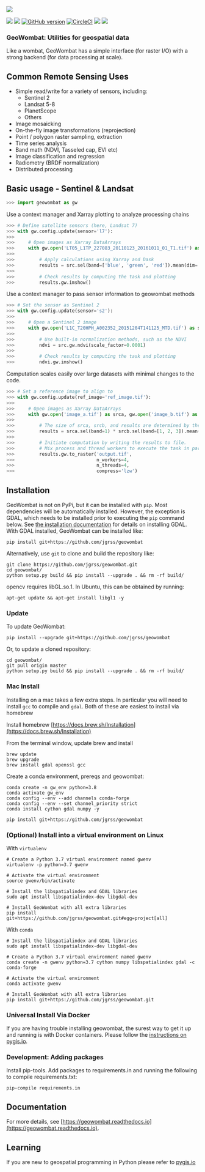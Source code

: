 ![](data/logo.png)

[![](https://img.shields.io/badge/License-MIT-black.svg)](https://github.com/jgrss/geowombat/blob/main/LICENSE.txt)
[![](https://img.shields.io/badge/python-3.7%20%7C%203.8-blue)](https://img.shields.io/badge/python-3.7%20%7C%203.8-blue)
[![GitHub version](https://badge.fury.io/gh/jgrss%2Fgeowombat.svg)](https://badge.fury.io/gh/jgrss%2Fgeowombat)
[![CircleCI](https://circleci.com/gh/jgrss/geowombat/tree/main.svg?style=shield&circle-token=:circle-token)](https://circleci.com/gh/jgrss/geowombat)
[![](https://img.shields.io/github/repo-size/jgrss/geowombat)](https://shields.io/category/size)
[![](https://readthedocs.org/projects/geowombat/badge/?version=latest&style=flat)](https://readthedocs.org/projects/geowombat/)

### GeoWombat: Utilities for geospatial data

Like a wombat, GeoWombat has a simple interface (for raster I/O) with a strong backend (for data processing at scale).

## Common Remote Sensing Uses
* Simple read/write for a variety of sensors, including:
    * Sentinel 2
    * Landsat 5-8
    * PlanetScope
    * Others 
* Image mosaicking
* On-the-fly image transformations (reprojection)
* Point / polygon raster sampling, extraction
* Time series analysis
* Band math (NDVI, Tasseled cap, EVI etc)
* Image classification and regression
* Radiometry (BRDF normalization)
* Distributed processing 
    
## Basic usage - Sentinel & Landsat

```python
>>> import geowombat as gw
```

Use a context manager and Xarray plotting to analyze processing chains

```python
>>> # Define satellite sensors (here, Landsat 7)
>>> with gw.config.update(sensor='l7'):
>>>
>>>     # Open images as Xarray DataArrays
>>>     with gw.open('LT05_L1TP_227083_20110123_20161011_01_T1.tif') as src:
>>>
>>>         # Apply calculations using Xarray and Dask
>>>         results = src.sel(band=['blue', 'green', 'red']).mean(dim='band')
>>>
>>>         # Check results by computing the task and plotting
>>>         results.gw.imshow()
```

Use a context manager to pass sensor information to geowombat methods

```python
>>> # Set the sensor as Sentinel 2
>>> with gw.config.update(sensor='s2'):
>>>
>>>     # Open a Sentinel 2 image
>>>     with gw.open('L1C_T20HPH_A002352_20151204T141125_MTD.tif') as src:
>>>
>>>         # Use built-in normalization methods, such as the NDVI
>>>         ndvi = src.gw.ndvi(scale_factor=0.0001)
>>>
>>>         # Check results by computing the task and plotting
>>>         ndvi.gw.imshow()
```

Computation scales easily over large datasets with minimal changes to the code.

```python
>>> # Set a reference image to align to
>>> with gw.config.update(ref_image='ref_image.tif'):
>>>
>>>     # Open images as Xarray DataArrays
>>>     with gw.open('image_a.tif') as srca, gw.open('image_b.tif') as srcb:
>>>
>>>         # The size of srca, srcb, and results are determined by the configuration context
>>>         results = srca.sel(band=1) * srcb.sel(band=[1, 2, 3]).mean(dim='band')
>>>
>>>         # Initiate computation by writing the results to file. 
>>>         # Mix process and thread workers to execute the task in parallel. 
>>>         results.gw.to_raster('output.tif', 
>>>                              n_workers=4, 
>>>                              n_threads=4,
>>>                              compress='lzw')
```

## Installation

GeoWombat is not on PyPi, but it can be installed with `pip`. Most dependencies will be automatically installed. However, the exception is GDAL, which needs to be installed prior to executing the `pip` command below. See [the installation documentation](https://geowombat.readthedocs.io/en/latest/install.html) for details on installing GDAL. With GDAL installed, GeoWombat can be installed like:

```commandline
pip install git+https://github.com/jgrss/geowombat
```

Alternatively, use `git` to clone and build the repository like:

```commandline
git clone https://github.com/jgrss/geowombat.git
cd geowombat/
python setup.py build && pip install --upgrade . && rm -rf build/
```

opencv requires libGL.so.1. In Ubuntu, this can be obtained by running:
```
apt-get update && apt-get install libgl1 -y
```

### Update

To update GeoWombat:

```shell script
pip install --upgrade git+https://github.com/jgrss/geowombat
```

Or, to update a cloned repository:

```shell script
cd geowombat/
git pull origin master
python setup.py build && pip install --upgrade . && rm -rf build/
```

### Mac Install 

Installing on a mac takes a few extra steps. In particular you will need to install `gcc` to compile and `gdal`. Both of these are easiest to install via homebrew

Install homebrew
[https://docs.brew.sh/Installation](https://docs.brew.sh/Installation)

From the terminal window, update brew and install 

```shell script
brew update
brew upgrade
brew install gdal openssl gcc
```

Create a conda environment, prereqs and geowombat:

```shell script
conda create -n gw_env python=3.8
conda activate gw_env
conda config --env --add channels conda-forge
conda config --env --set channel_priority strict
conda install cython gdal numpy -y

pip install git+https://github.com/jgrss/geowombat
```

### (Optional) Install into a virtual environment on Linux

With `virtualenv`

```shell script
# Create a Python 3.7 virtual environment named gwenv
virtualenv -p python=3.7 gwenv

# Activate the virtual environment
source gwenv/bin/activate

# Install the libspatialindex and GDAL libraries
sudo apt install libspatialindex-dev libgdal-dev

# Install GeoWombat with all extra libraries
pip install git+https://github.com/jgrss/geowombat.git#egg=project[all]
```

With `conda`

```shell script
# Install the libspatialindex and GDAL libraries
sudo apt install libspatialindex-dev libgdal-dev

# Create a Python 3.7 virtual environment named gwenv
conda create -n gwenv python=3.7 cython numpy libspatialindex gdal -c conda-forge

# Activate the virtual environment
conda activate gwenv

# Install GeoWombat with all extra libraries
pip install git+https://github.com/jgrss/geowombat.git
```

### Universal Install Via Docker
If you are having trouble installing geowombat, the surest way to get it up and running is with Docker containers.
Please follow the [instructions on pygis.io](https://mmann1123.github.io/pyGIS/docs/b_conda_started.html).

### Development: Adding packages
Install pip-tools. Add packages to requirements.in and running the following to compile requirements.txt:
```
pip-compile requirements.in
```


## Documentation

For more details, see [https://geowombat.readthedocs.io](https://geowombat.readthedocs.io).

## Learning 

If you are new to geospatial programming in Python please refer to [pygis.io](https://pygis.io)
